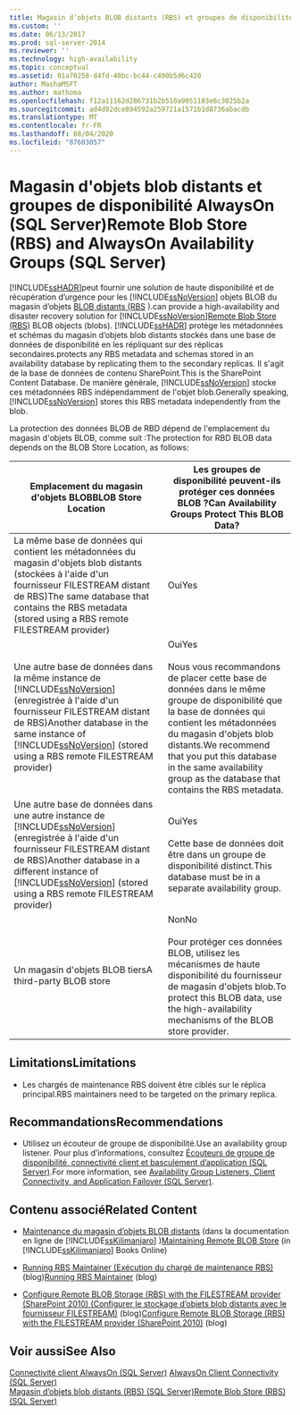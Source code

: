 ```yaml
---
title: Magasin d’objets BLOB distants (RBS) et groupes de disponibilité AlwaysOn (SQL Server) | Microsoft Docs
ms.custom: ''
ms.date: 06/13/2017
ms.prod: sql-server-2014
ms.reviewer: ''
ms.technology: high-availability
ms.topic: conceptual
ms.assetid: 01a70258-d4fd-40bc-bc44-c490b5d6c420
author: MashaMSFT
ms.author: mathoma
ms.openlocfilehash: f12a11162d286731b2b510a9051183e6c3025b2a
ms.sourcegitcommit: ad4d92dce894592a259721a1571b1d8736abacdb
ms.translationtype: MT
ms.contentlocale: fr-FR
ms.lasthandoff: 08/04/2020
ms.locfileid: "87603057"
---
```

# <a name="remote-blob-store-rbs-and-alwayson-availability-groups-sql-server"></a><span data-ttu-id="842a1-102">Magasin d'objets blob distants et groupes de disponibilité AlwaysOn (SQL Server)</span><span class="sxs-lookup"><span data-stu-id="842a1-102">Remote Blob Store (RBS) and AlwaysOn Availability Groups (SQL Server)</span></span>
  [!INCLUDE[ssHADR](../../../includes/sshadr-md.md)]<span data-ttu-id="842a1-103">peut fournir une solution de haute disponibilité et de récupération d’urgence pour les [!INCLUDE[ssNoVersion](../../../includes/ssnoversion-md.md)] objets BLOB du magasin d’objets [BLOB distants (RBS](../../../relational-databases/blob/remote-blob-store-rbs-sql-server.md) ).</span><span class="sxs-lookup"><span data-stu-id="842a1-103">can provide a high-availability and disaster recovery solution for [!INCLUDE[ssNoVersion](../../../includes/ssnoversion-md.md)][Remote Blob Store (RBS)](../../../relational-databases/blob/remote-blob-store-rbs-sql-server.md) BLOB objects (blobs).</span></span> [!INCLUDE[ssHADR](../../../includes/sshadr-md.md)] <span data-ttu-id="842a1-104">protège les métadonnées et schémas du magasin d’objets blob distants stockés dans une base de données de disponibilité en les répliquant sur des réplicas secondaires.</span><span class="sxs-lookup"><span data-stu-id="842a1-104">protects any RBS metadata and schemas stored in an availability database by replicating them to the secondary replicas.</span></span> <span data-ttu-id="842a1-105">Il s'agit de la base de données de contenu SharePoint.</span><span class="sxs-lookup"><span data-stu-id="842a1-105">This is the SharePoint Content Database.</span></span> <span data-ttu-id="842a1-106">De manière générale, [!INCLUDE[ssNoVersion](../../../includes/ssnoversion-md.md)] stocke ces métadonnées RBS indépendamment de l'objet blob.</span><span class="sxs-lookup"><span data-stu-id="842a1-106">Generally speaking, [!INCLUDE[ssNoVersion](../../../includes/ssnoversion-md.md)] stores this RBS metadata independently from the blob.</span></span>  
  
 <span data-ttu-id="842a1-107">La protection des données BLOB de RBD dépend de l'emplacement du magasin d'objets BLOB, comme suit :</span><span class="sxs-lookup"><span data-stu-id="842a1-107">The protection for RBD BLOB data depends on the BLOB Store Location, as follows:</span></span>  
  
|<span data-ttu-id="842a1-108">Emplacement du magasin d'objets BLOB</span><span class="sxs-lookup"><span data-stu-id="842a1-108">BLOB Store Location</span></span>|<span data-ttu-id="842a1-109">Les groupes de disponibilité peuvent-ils protéger ces données BLOB ?</span><span class="sxs-lookup"><span data-stu-id="842a1-109">Can Availability Groups Protect This BLOB Data?</span></span>|  
|-------------------------|-----------------------------------------------------|  
|<span data-ttu-id="842a1-110">La même base de données qui contient les métadonnées du magasin d'objets blob distants (stockées à l'aide d'un fournisseur FILESTREAM distant de RBS)</span><span class="sxs-lookup"><span data-stu-id="842a1-110">The same database that contains the RBS metadata  (stored using a RBS remote FILESTREAM provider)</span></span>|<span data-ttu-id="842a1-111">Oui</span><span class="sxs-lookup"><span data-stu-id="842a1-111">Yes</span></span>|  
|<span data-ttu-id="842a1-112">Une autre base de données dans la même instance de [!INCLUDE[ssNoVersion](../../../includes/ssnoversion-md.md)] (enregistrée à l'aide d'un fournisseur FILESTREAM distant de RBS)</span><span class="sxs-lookup"><span data-stu-id="842a1-112">Another database in the same instance of [!INCLUDE[ssNoVersion](../../../includes/ssnoversion-md.md)] (stored using a RBS remote FILESTREAM provider)</span></span>|<span data-ttu-id="842a1-113">Oui</span><span class="sxs-lookup"><span data-stu-id="842a1-113">Yes</span></span><br /><br /> <span data-ttu-id="842a1-114">Nous vous recommandons de placer cette base de données dans le même groupe de disponibilité que la base de données qui contient les métadonnées du magasin d'objets blob distants.</span><span class="sxs-lookup"><span data-stu-id="842a1-114">We recommend that you put this database in the same availability group as the database that contains the RBS metadata.</span></span>|  
|<span data-ttu-id="842a1-115">Une autre base de données dans une autre instance de [!INCLUDE[ssNoVersion](../../../includes/ssnoversion-md.md)] (enregistrée à l'aide d'un fournisseur FILESTREAM distant de RBS)</span><span class="sxs-lookup"><span data-stu-id="842a1-115">Another database in a different instance of [!INCLUDE[ssNoVersion](../../../includes/ssnoversion-md.md)] (stored using a RBS remote FILESTREAM provider)</span></span>|<span data-ttu-id="842a1-116">Oui</span><span class="sxs-lookup"><span data-stu-id="842a1-116">Yes</span></span><br /><br /> <span data-ttu-id="842a1-117">Cette base de données doit être dans un groupe de disponibilité distinct.</span><span class="sxs-lookup"><span data-stu-id="842a1-117">This database must be in a separate availability group.</span></span>|  
|<span data-ttu-id="842a1-118">Un magasin d'objets BLOB tiers</span><span class="sxs-lookup"><span data-stu-id="842a1-118">A third-party BLOB store</span></span>|<span data-ttu-id="842a1-119">Non</span><span class="sxs-lookup"><span data-stu-id="842a1-119">No</span></span><br /><br /> <span data-ttu-id="842a1-120">Pour protéger ces données BLOB, utilisez les mécanismes de haute disponibilité du fournisseur de magasin d'objets blob.</span><span class="sxs-lookup"><span data-stu-id="842a1-120">To protect this BLOB data, use the high-availability mechanisms of the BLOB store provider.</span></span>|  
  
##  <a name="limitations"></a><a name="Limitations"></a> <span data-ttu-id="842a1-121">Limitations</span><span class="sxs-lookup"><span data-stu-id="842a1-121">Limitations</span></span>  
  
-   <span data-ttu-id="842a1-122">Les chargés de maintenance RBS doivent être ciblés sur le réplica principal.</span><span class="sxs-lookup"><span data-stu-id="842a1-122">RBS maintainers need to be targeted on the primary replica.</span></span>  
  
##  <a name="recommendations"></a><a name="Recommendations"></a> <span data-ttu-id="842a1-123">Recommandations</span><span class="sxs-lookup"><span data-stu-id="842a1-123">Recommendations</span></span>  
  
-   <span data-ttu-id="842a1-124">Utilisez un écouteur de groupe de disponibilité.</span><span class="sxs-lookup"><span data-stu-id="842a1-124">Use an availability group listener.</span></span> <span data-ttu-id="842a1-125">Pour plus d’informations, consultez [Écouteurs de groupe de disponibilité, connectivité client et basculement d’application &#40;SQL Server&#41;](../../listeners-client-connectivity-application-failover.md).</span><span class="sxs-lookup"><span data-stu-id="842a1-125">For more information, see [Availability Group Listeners, Client Connectivity, and Application Failover &#40;SQL Server&#41;](../../listeners-client-connectivity-application-failover.md).</span></span>  
  
##  <a name="related-content"></a><a name="RelatedContent"></a> <span data-ttu-id="842a1-126">Contenu associé</span><span class="sxs-lookup"><span data-stu-id="842a1-126">Related Content</span></span>  
  
-   <span data-ttu-id="842a1-127">[Maintenance du magasin d’objets BLOB distants](https://msdn.microsoft.com/library/gg316773\(SQL.105\).aspx) (dans la documentation en ligne de [!INCLUDE[ssKilimanjaro](../../../includes/sskilimanjaro-md.md)] )</span><span class="sxs-lookup"><span data-stu-id="842a1-127">[Maintaining Remote BLOB Store](https://msdn.microsoft.com/library/gg316773\(SQL.105\).aspx) (in [!INCLUDE[ssKilimanjaro](../../../includes/sskilimanjaro-md.md)] Books Online)</span></span>  
  
-   <span data-ttu-id="842a1-128">[Running RBS Maintainer (Exécution du chargé de maintenance RBS)](https://blogs.msdn.com/b/sqlrbs/archive/2010/03/19/running-rbs-maintainer.aspx) (blog)</span><span class="sxs-lookup"><span data-stu-id="842a1-128">[Running RBS Maintainer](https://blogs.msdn.com/b/sqlrbs/archive/2010/03/19/running-rbs-maintainer.aspx) (blog)</span></span>  
  
-   <span data-ttu-id="842a1-129">[Configure Remote BLOB Storage (RBS) with the FILESTREAM provider (SharePoint 2010) (Configurer le stockage d’objets blob distants avec le fournisseur FILESTREAM)](https://blogs.msdn.com/b/mvpawardprogram/archive/2012/04/02/configure-remote-blob-storage-rbs-with-the-filestream-provider-sharepoint-2010.aspx) (blog)</span><span class="sxs-lookup"><span data-stu-id="842a1-129">[Configure Remote BLOB Storage (RBS) with the FILESTREAM provider (SharePoint 2010)](https://blogs.msdn.com/b/mvpawardprogram/archive/2012/04/02/configure-remote-blob-storage-rbs-with-the-filestream-provider-sharepoint-2010.aspx) (blog)</span></span>  
  
## <a name="see-also"></a><span data-ttu-id="842a1-130">Voir aussi</span><span class="sxs-lookup"><span data-stu-id="842a1-130">See Also</span></span>  
 <span data-ttu-id="842a1-131">[Connectivité client AlwaysOn &#40;SQL Server&#41;](always-on-client-connectivity-sql-server.md) </span><span class="sxs-lookup"><span data-stu-id="842a1-131">[AlwaysOn Client Connectivity &#40;SQL Server&#41;](always-on-client-connectivity-sql-server.md) </span></span>  
 [<span data-ttu-id="842a1-132">Magasin d’objets blob distants &#40;RBS&#41; &#40;SQL Server&#41;</span><span class="sxs-lookup"><span data-stu-id="842a1-132">Remote Blob Store &#40;RBS&#41; &#40;SQL Server&#41;</span></span>](../../../relational-databases/blob/remote-blob-store-rbs-sql-server.md)  
  
  
